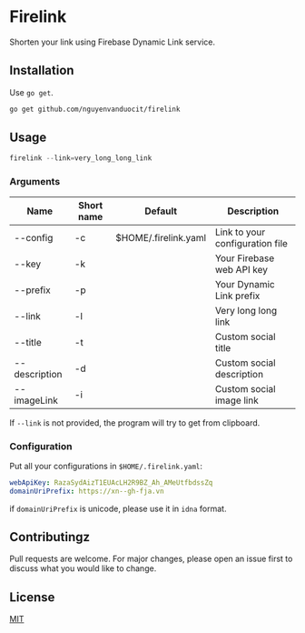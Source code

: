 # Firelink

Shorten your link using Firebase Dynamic Link service.

## Installation

Use `go get`.

```bash
go get github.com/nguyenvanduocit/firelink
```

## Usage

```python
firelink --link=very_long_long_link 
```
### Arguments

| Name          | Short name | Default              | Description                     |
|---------------|------------|----------------------|---------------------------------|
| --config      | -c         | $HOME/.firelink.yaml | Link to your configuration file |
| --key         | -k         |                      | Your Firebase web API key       |
| --prefix      | -p         |                      | Your Dynamic Link prefix        |
| --link        | -l         |                      | Very long long link             |
| --title       | -t         |                      | Custom social title             |
| --description | -d         |                      | Custom social description       |
| --imageLink   | -i         |                      | Custom social image link        |

If `--link` is not provided, the program will try to get from clipboard.

### Configuration

Put all your configurations in `$HOME/.firelink.yaml`:

```yaml
webApiKey: RazaSydAizT1EUAcLH2R9BZ_Ah_AMeUtfbdssZq
domainUriPrefix: https://xn--gh-fja.vn
```

if `domainUriPrefix` is unicode, please use it in `idna` format.

## Contributingz
Pull requests are welcome. For major changes, please open an issue first to discuss what you would like to change.

## License
[MIT](https://choosealicense.com/licenses/mit/)